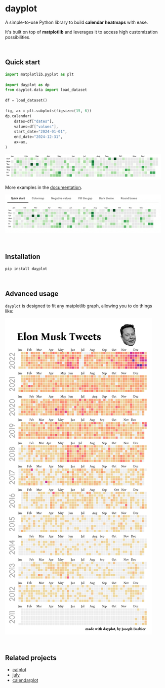 # dayplot

A simple-to-use Python library to build **calendar heatmaps** with ease.

It's built on top of **matplotlib** and leverages it to access high customization possibilities.

<br>

## Quick start

```py
import matplotlib.pyplot as plt

import dayplot as dp
from dayplot.data import load_dataset

df = load_dataset()

fig, ax = plt.subplots(figsize=(15, 6))
dp.calendar(
    dates=df["dates"],
    values=df["values"],
    start_date="2024-01-01",
    end_date="2024-12-31",
    ax=ax,
)
```

![](https://raw.githubusercontent.com/JosephBARBIERDARNAL/dayplot/refs/heads/main/docs/img/quickstart.png)

More examples in the [documentation](https://josephbarbierdarnal.github.io/dayplot/).

[![](https://raw.githubusercontent.com/JosephBARBIERDARNAL/dayplot/refs/heads/main/examples.gif)](https://josephbarbierdarnal.github.io/dayplot/)

<br>

## Installation

```bash
pip install dayplot
```

<br>

## Advanced usage

`dayplot` is designed to fit any matplotlib graph, allowing you to do things like:

![](https://raw.githubusercontent.com/JosephBARBIERDARNAL/dayplot/refs/heads/main/docs/img/advanced/advanced-2.png)

<br>

## Related projects

- [calplot](https://github.com/tomkwok/calplot)
- [july](https://github.com/e-hulten/july)
- [calendarplot](https://github.com/dhowland/calendarplot)

<br><br>
